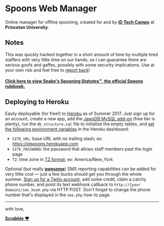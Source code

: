 # Spoons Web Manager
Online manager for offline spooning, created for and by [**iD Tech Camps**](https://www.idtech.com/) at **Princeton University**.

## Notes

This was quickly hacked together in a short amount of time by multiple tired staffers with very little time on our hands, so I can guarantee there are serious goofs and gaffes, possibly with some security implications. Use at your own risk and feel free to [report back](https://github.com/jakejarvis/spoons/issues)!

#### [Click here to view Snake's Spooning Statutes™, the official Spoons rulebook.](https://docs.google.com/document/d/1Gc0H1ITcNZ0Fg3WQI4Q4HtMpMUBrT_2PReOWc62RIQU/edit?usp=sharing)


## Deploying to Heroku

Easily deployable (for free!) to [Heroku](https://www.heroku.com/) as of Summer 2017. Just sign up for an account, create a new app, add the [JawsDB MySQL add-on](https://elements.heroku.com/addons/jawsdb) (free tier is plenty), run the `db_structure.sql` file to initialize the empty tables, and [set the following environment variables](https://devcenter.heroku.com/articles/config-vars#setting-up-config-vars-for-a-deployed-application) in the Heroku dashboard:

- `SITE_URL`: base URL with no trailing slash; ex: https://idspoons.herokuapp.com
- `SITE_PASSWORD`: the password that allows staff members past the login page
- `TZ`: time zone in [TZ format](https://en.wikipedia.org/wiki/List_of_tz_database_time_zones); ex: America/New_York

Optional (but really [**awesome**](http://synonymsforawesome.com)) SMS reporting capabilities can be added for very little cost — just a few bucks should get you through the whole summer. [Sign up for a Twilio account](https://www.twilio.com/), add some credit, claim a catchy phone number, and point its text webhook callback to `http://{your domain}/sms_hook.php` via HTTP POST. Don't forget to change the phone number that's displayed in the `sms.php` how-to page.

---

with love,

[**Scrabble** ♥](https://jakejarvis.com)